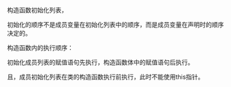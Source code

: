 构造函数初始化列表，

初始化的顺序不是成员变量在初始化列表中的顺序，而是成员变量在声明时的顺序决定的。



构造函数内的执行顺序：

初始化成员列表的赋值语句先执行，构造函数体中的赋值语句后执行。



且，成员初始化列表在类的构造函数执行前执行，此时不能使用this指针。